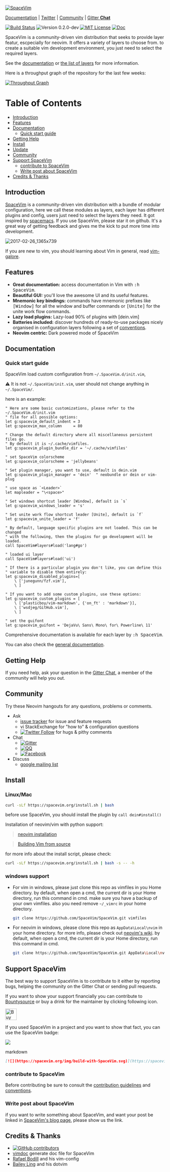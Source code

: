 [![SpaceVim](https://spacevim.org/logo.png)](https://spacevim.org)

[Documentation](http://spacevim.org/documentation/) |
[Twitter](https://twitter.com/SpaceVim) |
[Community](https://spacevim.org/community/) |
[Gitter **Chat**](https://gitter.im/SpaceVim/SpaceVim)

[![Build Status](https://travis-ci.org/SpaceVim/SpaceVim.svg?branch=dev)](https://travis-ci.org/SpaceVim/SpaceVim)
![Version 0.2.0-dev](https://img.shields.io/badge/version-0.2.0--dev-yellow.svg?style=flat-square)
[![MIT License](https://img.shields.io/badge/license-MIT-blue.svg?style=flat-square)](LICENSE)
[![Doc](https://img.shields.io/badge/doc-%3Ah%20SpaceVim-orange.svg?style=flat-square)](doc/SpaceVim.txt)

SpaceVim is a community-driven vim distribution that seeks to provide layer featur, escpecially for neovim. It offers a variety of layers to choose from. to create a suitable vim development environment, you just need to select the required layers.

See the [documentation](https://spacevim.org/documentation) or [the list of layers](http://spacevim.org/layers/) for more information.

Here is a throughput graph of the repository for the last few weeks:

[![Throughput Graph](https://graphs.waffle.io/SpaceVim/SpaceVim/throughput.svg)](https://waffle.io/SpaceVim/SpaceVim/metrics/throughput)

# Table of Contents

- [Introduction](#introduction)
- [Features](#features)
- [Documentation](#documentation)
    - [Quick start guide](#quick-start-guide)
- [Getting Help](#getting-help)
- [Install](#install)
- [Update](#update)
- [Community](#community)
- [Support SpaceVim](#support-spacevim)
    - [contribute to SpaceVim](#contribute-to-spacevim)
    - [Write post about SpaceVim](#write-post-about-spacevim)
- [Credits & Thanks](#credits--thanks)

## Introduction

[SpaceVim](https://github.com/SpaceVim/SpaceVim) is a community-driven vim distribution with a bundle of modular configuration,
here we call these modules as layers, each layer has different plugins and config, users just need
to select the layers they need. It got inspired by [spacemacs](https://github.com/syl20bnr/spacemacs). If you use SpaceVim,
please star it on github. It's a great way of getting feedback and gives me the kick to
put more time into development.

![2017-02-26_1365x739](https://cloud.githubusercontent.com/assets/13142418/23339920/590f2e9a-fc67-11e6-99ec-794f79ba0902.png)

If you are new to vim, you should learning about Vim in general, read [vim-galore](https://github.com/mhinz/vim-galore).

## Features

- **Great documentation:** access documentation in Vim with
    <kbd>:h SpaceVim</kbd>.
- **Beautiful GUI:** you'll love the awesome UI and its useful features.
- **Mnemonic key bindings:** commands have mnemonic prefixes like
    <kbd>[Window]</kbd> for all the window and buffer commands or <kbd>[Unite]</kbd> for the
    unite work flow commands.
- **Lazy load plugins:** Lazy-load 90% of plugins with [dein.vim]
- **Batteries included:** discover hundreds of ready-to-use packages nicely
    organised in configuration layers following a set of
    [conventions](http://spacevim.org/development/).
- **Neovim centric:** Dark powered mode of SpaceVim

## Documentation

### Quick start guide

SpaceVim load custom configuration from `~/.SpaceVim.d/init.vim`,

:warning: It is not `~/.SpaceVim/init.vim`, user should not change anything in `~/.SpaceVim/`.

here is an example:

```vim
" Here are some basic customizations, please refer to the ~/.SpaceVim.d/init.vim
" file for all possible options:
let g:spacevim_default_indent = 3
let g:spacevim_max_column     = 80

" Change the default directory where all miscellaneous persistent files go.
" By default it is ~/.cache/vimfiles.
let g:spacevim_plugin_bundle_dir = '~/.cache/vimfiles'

" set SpaceVim colorscheme
let g:spacevim_colorscheme = 'jellybeans'

" Set plugin manager, you want to use, default is dein.vim
let g:spacevim_plugin_manager = 'dein'  " neobundle or dein or vim-plug

" use space as `<Leader>`
let mapleader = "\<space>"

" Set windows shortcut leader [Window], default is `s`
let g:spacevim_windows_leader = 's'

" Set unite work flow shortcut leader [Unite], default is `f`
let g:spacevim_unite_leader = 'f'

" By default, language specific plugins are not loaded. This can be changed
" with the following, then the plugins for go development will be loaded.
call SpaceVim#layers#load('lang#go')

" loaded ui layer
call SpaceVim#layers#load('ui')

" If there is a particular plugin you don't like, you can define this
" variable to disable them entirely:
let g:spacevim_disabled_plugins=[
    \ ['junegunn/fzf.vim'],
    \ ]

" If you want to add some custom plugins, use these options:
let g:spacevim_custom_plugins = [
    \ ['plasticboy/vim-markdown', {'on_ft' : 'markdown'}],
    \ ['wsdjeg/GitHub.vim'],
    \ ]

" set the guifont
let g:spacevim_guifont = 'DejaVu\ Sans\ Mono\ for\ Powerline\ 11'
```

Comprehensive documentation is available for each layer by <kbd>:h SpaceVim</kbd>.

You can also check the [general documentation](http://spacevim.org/documentation/).

## Getting Help

If you need help, ask your question in the [Gitter Chat](https://gitter.im/SpaceVim/SpaceVim), a member of the community will help you out.

## Community
Try these Neovim hangouts for any questions, problems or comments.
- Ask
    - [issue tracker](https://github.com/SpaceVim/SpaceVim/issues) for issue and feature requests
    - vi StackExchange for "how to" & configuration questions
    - [![Twitter Follow](https://img.shields.io/twitter/follow/SpaceVim.svg?style=social&label=Follow&maxAge=2592000)](https://twitter.com/SpaceVim) for hugs & pithy comments
- Chat
    - [![Gitter](https://badges.gitter.im/SpaceVim/SpaceVim.svg)](https://gitter.im/SpaceVim/SpaceVim?utm_source=badge&utm_medium=badge&utm_campaign=pr-badge)
    - [![QQ](https://img.shields.io/badge/QQ群-121056965-blue.svg)](https://jq.qq.com/?_wv=1027&k=43DB6SG)
    - [![Facebook](https://img.shields.io/badge/FaceBook-SpaceVim-blue.svg)](https://www.facebook.com/SpaceVim)
- Discuss
    - [google mailing list](https://groups.google.com/forum/#!forum/spacevim)

## Install

### Linux/Mac

```sh
curl -sLf https://spacevim.org/install.sh | bash
```
before use SpaceVim, you should install the plugin by `call dein#install()`

Installation of neovim/vim with python support:
> [neovim installation](https://github.com/neovim/neovim/wiki/Installing-Neovim)

> [Building Vim from source](https://github.com/Valloric/YouCompleteMe/wiki/Building-Vim-from-source)

for more info about the install script, please check:

```sh
curl -sLf https://spacevim.org/install.sh | bash -s -- -h
```

### windows support

- For vim in windows, please just clone this repo as vimfiles in you Home directory.
    by default, when open a cmd, the current dir is your Home directory, run this command in cmd.
    make sure you have a backup of your own vimfiles. also you need remove `~/_vimrc` in your home directory.

    ```sh
    git clone https://github.com/SpaceVim/SpaceVim.git vimfiles
    ```

- For neovim in windows, please clone this repo as `AppData\Local\nvim` in your home directory.
    for more info, please check out [neovim's wiki](https://github.com/neovim/neovim/wiki/Installing-Neovim).
    by default, when open a cmd, the current dir is your Home directory, run this command in cmd.

    ```sh
    git clone https://github.com/SpaceVim/SpaceVim.git AppData\Local\nvim
    ```


## Support SpaceVim

The best way to support SpaceVim is to contribute to it either by reporting bugs, helping the community on the Gitter Chat or sending pull requests.

If you want to show your support financially you can contribute to [Bountysource](https://www.bountysource.com/teams/spacevim) or buy a drink for the maintainer by clicking following icon.

<a href='https://ko-fi.com/A538L6H' target='_blank'><img height='36' style='border:0px;height:36px;' src='https://az743702.vo.msecnd.net/cdn/kofi4.png?v=f' border='0' alt='Buy Me a Coffee at ko-fi.com' /></a>

If you used SpaceVim in a project and you want to show that fact, you can use the SpaceVim badge:

[![](https://spacevim.org/img/build-with-SpaceVim.svg)](https://spacevim.org)

markdown

```markdown
[![](https://spacevim.org/img/build-with-SpaceVim.svg)](https://spacevim.org)
```

### contribute to SpaceVim

Before contributing be sure to consult the [contribution guidelines](http://spacevim.org/development/#contribution-guidelines) and [conventions](http://spacevim.org/development/#conventions).

### Write post about SpaceVim

if you want to write something about SpaceVim, and want your post be linked in [SpaceVim's blog page](https://spacevim.org/blog), please show us the link.


## Credits & Thanks
- [![GitHub contributors](https://img.shields.io/github/contributors/SpaceVim/SpaceVim.svg)](https://github.com/SpaceVim/SpaceVim/graphs/contributors)
- [vimdoc](https://github.com/google/vimdoc) generate doc file for SpaceVim
- [Rafael Bodill](https://github.com/rafi) and his vim-config
- [Bailey Ling](https://github.com/bling) and his dotvim
